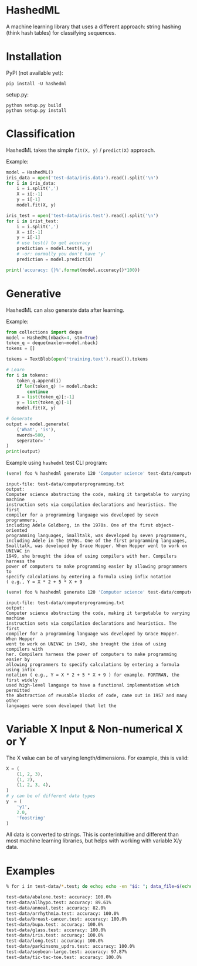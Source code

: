 # HashedML
A machine learning library that uses a different approach: string hashing
(think hash tables) for classifying sequences.

# Installation

PyPI (not available yet):
```
pip install -U hashedml
```

setup.py:
```
python setup.py build
python setup.py install
```

# Classification
HashedML takes the simple `fit(X, y)` / `predict(X)` approach.

Example:

```python
model = HashedML()
iris_data = open('test-data/iris.data').read().split('\n')
for i in iris_data:
    i = i.split(',')
    X = i[:-1]
    y = i[-1]
    model.fit(X, y)

iris_test = open('test-data/iris.test').read().split('\n')
for i in irist_test:
    i = i.split(',')
    X = i[:-1]
    y = i[-1]
    # use test() to get accuracy
    prediction = model.test(X, y)
    # -or: normally you don't have 'y'
    prediction = model.predict(X)

print('accuracy: {}%'.format(model.accuracy()*100))

```

# Generative
HashedML can also generate data after learning.

Example:

```python
from collections import deque
model = HashedML(nback=4, stm=True)
token_q = deque(maxlen=model.nback)
tokens = []

tokens = TextBlob(open('training.text').read()).tokens

# Learn
for i in tokens:
    token_q.append(i)
    if len(token_q) != model.nback:
        continue
    X = list(token_q)[:-1]
    y = list(token_q)[-1]
    model.fit(X, y)

# Generate
output = model.generate(
    ('What', 'is'),
    nwords=500,
    seperator=' '
)
print(output)
```

Example using `hashedml` test CLI program:
```bash
(venv) foo % hashedml generate 120 'Computer science' test-data/computerprogramming.txt
```
```
input-file: test-data/computerprogramming.txt
output:
Computer science abstracting the code, making it targetable to varying machine
instruction sets via compilation declarations and heuristics. The first
compiler for a programming language was developed by seven programmers,
including Adele Goldberg, in the 1970s. One of the first object-oriented
programming languages, Smalltalk, was developed by seven programmers,
including Adele in the 1970s. One of the first programming languages,
Smalltalk, was developed by Grace Hopper. When Hopper went to work on UNIVAC in
1949, she brought the idea of using compilers with her. Compilers harness the
power of computers to make programming easier by allowing programmers to
specify calculations by entering a formula using infix notation
( e.g., Y = X * 2 + 5 * X + 9
```
```bash
(venv) foo % hashedml generate 120 'Computer science' test-data/computerprogramming.txt
```
```
input-file: test-data/computerprogramming.txt
output:
Computer science abstracting the code, making it targetable to varying machine
instruction sets via compilation declarations and heuristics. The first
compiler for a programming language was developed by Grace Hopper. When Hopper
went to work on UNIVAC in 1949, she brought the idea of using compilers with
her. Compilers harness the power of computers to make programming easier by
allowing programmers to specify calculations by entering a formula using infix
notation ( e.g., Y = X * 2 + 5 * X + 9 ) for example. FORTRAN, the first widely
used high-level language to have a functional implementation which permitted
the abstraction of reusable blocks of code, came out in 1957 and many other
languages were soon developed that let the
```

# Variable X Input & Non-numerical X or Y
The X value can be of varying length/dimensions. For example, this is valid:
```python
X = (
    (1, 2, 3),
    (1, 2),
    (1, 2, 3, 4),
)
# y can be of different data types
y  = (
    'y1',
    2.0,
    'foostring'
)
```

All data is converted to strings. This is conterintuitive and different than
most machine learning libraries, but helps with working with variable X/y data.

# Examples

```bash
% for i in test-data/*.test; do echo; echo -en "$i: "; data_file=$(echo $i|sed 's/.test/.data/g'); hashedml classify $data_file $i ; done

test-data/abalone.test: accuracy: 100.0%
test-data/allhypo.test: accuracy: 89.61%
test-data/anneal.test: accuracy: 82.0%
test-data/arrhythmia.test: accuracy: 100.0%
test-data/breast-cancer.test: accuracy: 100.0%
test-data/bupa.test: accuracy: 100.0%
test-data/glass.test: accuracy: 100.0%
test-data/iris.test: accuracy: 100.0%
test-data/long.test: accuracy: 100.0%
test-data/parkinsons_updrs.test: accuracy: 100.0%
test-data/soybean-large.test: accuracy: 97.87%
test-data/tic-tac-toe.test: accuracy: 100.0%
```
